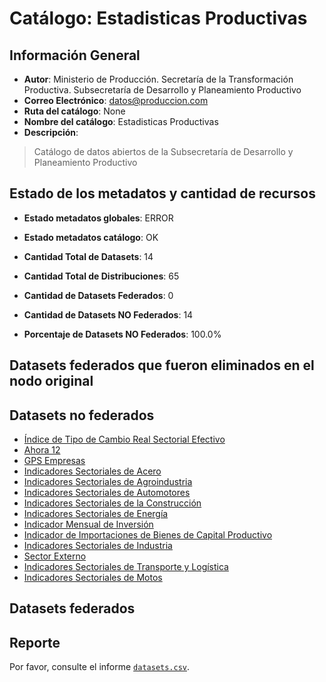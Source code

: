 
# Catálogo: Estadisticas Productivas

## Información General

- **Autor**: Ministerio de Producción. Secretaría de la Transformación Productiva. Subsecretaría de Desarrollo y Planeamiento Productivo
- **Correo Electrónico**: datos@produccion.com
- **Ruta del catálogo**: None
- **Nombre del catálogo**: Estadisticas Productivas
- **Descripción**:

> Catálogo de datos abiertos de la Subsecretaría de Desarrollo y Planeamiento Productivo

## Estado de los metadatos y cantidad de recursos

- **Estado metadatos globales**: ERROR
- **Estado metadatos catálogo**: OK
- **Cantidad Total de Datasets**: 14
- **Cantidad Total de Distribuciones**: 65

- **Cantidad de Datasets Federados**: 0
- **Cantidad de Datasets NO Federados**: 14
- **Porcentaje de Datasets NO Federados**: 100.0%

## Datasets federados que fueron eliminados en el nodo original



## Datasets no federados

- [Índice de Tipo de Cambio Real Sectorial Efectivo](http://estadisticas.produccion.gob.ar/)
- [Ahora 12](http://estadisticas.produccion.gob.ar/)
- [GPS Empresas](http://estadisticas.produccion.gob.ar/)
- [Indicadores Sectoriales de Acero](http://estadisticas.produccion.gob.ar/)
- [Indicadores Sectoriales de Agroindustria](http://estadisticas.produccion.gob.ar/)
- [Indicadores Sectoriales de Automotores](http://estadisticas.produccion.gob.ar/)
- [Indicadores Sectoriales de la Construcción](http://estadisticas.produccion.gob.ar/)
- [Indicadores Sectoriales de Energía](http://estadisticas.produccion.gob.ar/)
- [Indicador Mensual de Inversión](http://estadisticas.produccion.gob.ar/)
- [Indicador de Importaciones de Bienes de Capital Productivo](http://estadisticas.produccion.gob.ar/)
- [Indicadores Sectoriales de Industria](http://estadisticas.produccion.gob.ar/)
- [Sector Externo](http://estadisticas.produccion.gob.ar/)
- [Indicadores Sectoriales de Transporte y Logística](http://estadisticas.produccion.gob.ar/)
- [Indicadores Sectoriales de Motos](http://estadisticas.produccion.gob.ar/)

## Datasets federados



## Reporte

Por favor, consulte el informe [`datasets.csv`](datasets.csv).
